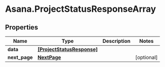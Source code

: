 # Asana.ProjectStatusResponseArray

## Properties
Name | Type | Description | Notes
------------ | ------------- | ------------- | -------------
**data** | [**[ProjectStatusResponse]**](ProjectStatusResponse.md) |  | 
**next_page** | [**NextPage**](NextPage.md) |  | [optional] 

